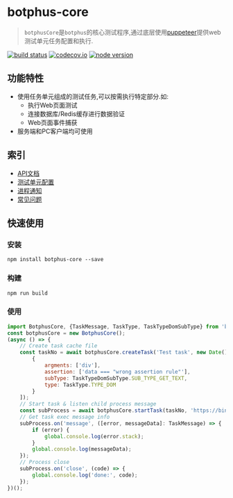 # botphus-core
> `botphusCore`是`botphus`的核心测试程序,通过底层使用[puppeteer](https://github.com/GoogleChrome/puppeteer)提供web测试单元任务配置和执行.

[![build status][travis-image]][travis-url]
[![codecov.io][codecov-image]][codecov-url]
[![node version][node-image]][node-url]

[travis-image]: https://img.shields.io/travis/botphus/botphus-core/master.svg?style=flat-square
[travis-url]: https://travis-ci.org/botphus/botphus-core
[codecov-image]: https://img.shields.io/codecov/c/github/botphus/botphus-core/master.svg?style=flat-square
[codecov-url]: https://codecov.io/github/botphus/botphus-core?branch=master
[node-image]: https://img.shields.io/badge/node.js-%3E=_6-green.svg?style=flat-square
[node-url]: http://nodejs.org/download/

## 功能特性
- 使用任务单元组成的测试任务,可以按需执行特定部分.如:
    - 执行Web页面测试
    - 连接数据库/Redis缓存进行数据验证
    - Web页面事件捕获
- 服务端和PC客户端均可使用

## 索引
- [API文档](docs/API.md)
- [测试单元配置](docs/unit.md)
- [进程通知](docs/process_message.md)
- [常见问题](docs/troubleshooting.md)

## 快速使用

### 安装
```shell
npm install botphus-core --save
```

### 构建
```shell
npm run build
```

### 使用
```javascript
import BotphusCore, {TaskMessage, TaskType, TaskTypeDomSubType} from 'botphus-core';
const botphusCore = new BotphusCore();
(async () => {
    // Create task cache file
    const taskNo = await botphusCore.createTask('Test task', new Date().getTime(), [
        {
            argments: ['div'],
            assertion: ['data === "wrong assertion rule"'],
            subType: TaskTypeDomSubType.SUB_TYPE_GET_TEXT,
            type: TaskType.TYPE_DOM
        }
    ]);
    // Start task & listen child process message
    const subProcess = await botphusCore.startTask(taskNo, 'https://bing.com/');
    // Get task exec message info
    subProcess.on('message', ([error, messageData]: TaskMessage) => {
        if (error) {
            global.console.log(error.stack);
        }
        global.console.log(messageData);
    });
    // Process close
    subProcess.on('close', (code) => {
        global.console.log('done:', code);
    });
})();
```
